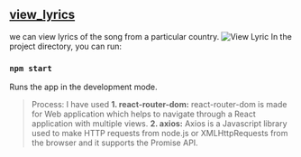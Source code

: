 ## [view_lyrics](http://view-lyrics.netlify.app)
we can view lyrics of the song from a particular country.
![View Lyric](https://user-images.githubusercontent.com/50996696/98333928-ca9c8200-2027-11eb-8a5b-a1f9aa955d93.png)
In the project directory, you can run:

### `npm start`
Runs the app in the development mode.

> Process:
I have used
     **1. react-router-dom:** react-router-dom is made for Web application which helps to navigate through a React application with multiple views.
     **2. axios:** Axios is a Javascript library used to make HTTP requests from node.js or XMLHttpRequests from the browser and it supports the Promise API.

